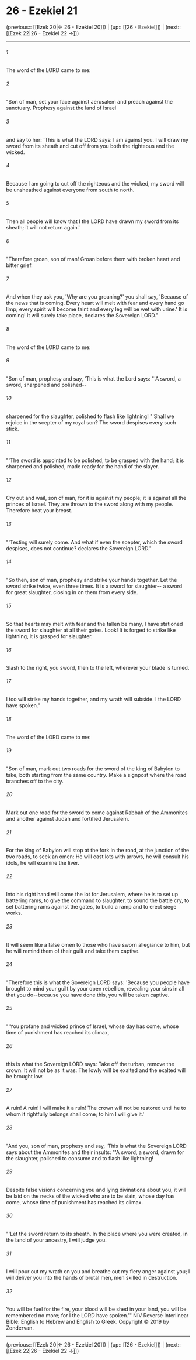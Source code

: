 # 26 - Ezekiel 21

(previous:: [[Ezek 20|← 26 - Ezekiel 20]]) | (up:: [[26 - Ezekiel]]) | (next:: [[Ezek 22|26 - Ezekiel 22 →]])

***


###### 1 
The word of the LORD came to me: 

###### 2 
"Son of man, set your face against Jerusalem and preach against the sanctuary. Prophesy against the land of Israel 

###### 3 
and say to her: 'This is what the LORD says: I am against you. I will draw my sword from its sheath and cut off from you both the righteous and the wicked. 

###### 4 
Because I am going to cut off the righteous and the wicked, my sword will be unsheathed against everyone from south to north. 

###### 5 
Then all people will know that I the LORD have drawn my sword from its sheath; it will not return again.' 

###### 6 
"Therefore groan, son of man! Groan before them with broken heart and bitter grief. 

###### 7 
And when they ask you, 'Why are you groaning?' you shall say, 'Because of the news that is coming. Every heart will melt with fear and every hand go limp; every spirit will become faint and every leg will be wet with urine.' It is coming! It will surely take place, declares the Sovereign LORD." 

###### 8 
The word of the LORD came to me: 

###### 9 
"Son of man, prophesy and say, 'This is what the Lord says: "'A sword, a sword, sharpened and polished-- 

###### 10 
sharpened for the slaughter, polished to flash like lightning! "'Shall we rejoice in the scepter of my royal son? The sword despises every such stick. 

###### 11 
"'The sword is appointed to be polished, to be grasped with the hand; it is sharpened and polished, made ready for the hand of the slayer. 

###### 12 
Cry out and wail, son of man, for it is against my people; it is against all the princes of Israel. They are thrown to the sword along with my people. Therefore beat your breast. 

###### 13 
"'Testing will surely come. And what if even the scepter, which the sword despises, does not continue? declares the Sovereign LORD.' 

###### 14 
"So then, son of man, prophesy and strike your hands together. Let the sword strike twice, even three times. It is a sword for slaughter-- a sword for great slaughter, closing in on them from every side. 

###### 15 
So that hearts may melt with fear and the fallen be many, I have stationed the sword for slaughter at all their gates. Look! It is forged to strike like lightning, it is grasped for slaughter. 

###### 16 
Slash to the right, you sword, then to the left, wherever your blade is turned. 

###### 17 
I too will strike my hands together, and my wrath will subside. I the LORD have spoken." 

###### 18 
The word of the LORD came to me: 

###### 19 
"Son of man, mark out two roads for the sword of the king of Babylon to take, both starting from the same country. Make a signpost where the road branches off to the city. 

###### 20 
Mark out one road for the sword to come against Rabbah of the Ammonites and another against Judah and fortified Jerusalem. 

###### 21 
For the king of Babylon will stop at the fork in the road, at the junction of the two roads, to seek an omen: He will cast lots with arrows, he will consult his idols, he will examine the liver. 

###### 22 
Into his right hand will come the lot for Jerusalem, where he is to set up battering rams, to give the command to slaughter, to sound the battle cry, to set battering rams against the gates, to build a ramp and to erect siege works. 

###### 23 
It will seem like a false omen to those who have sworn allegiance to him, but he will remind them of their guilt and take them captive. 

###### 24 
"Therefore this is what the Sovereign LORD says: 'Because you people have brought to mind your guilt by your open rebellion, revealing your sins in all that you do--because you have done this, you will be taken captive. 

###### 25 
"'You profane and wicked prince of Israel, whose day has come, whose time of punishment has reached its climax, 

###### 26 
this is what the Sovereign LORD says: Take off the turban, remove the crown. It will not be as it was: The lowly will be exalted and the exalted will be brought low. 

###### 27 
A ruin! A ruin! I will make it a ruin! The crown will not be restored until he to whom it rightfully belongs shall come; to him I will give it.' 

###### 28 
"And you, son of man, prophesy and say, 'This is what the Sovereign LORD says about the Ammonites and their insults: "'A sword, a sword, drawn for the slaughter, polished to consume and to flash like lightning! 

###### 29 
Despite false visions concerning you and lying divinations about you, it will be laid on the necks of the wicked who are to be slain, whose day has come, whose time of punishment has reached its climax. 

###### 30 
"'Let the sword return to its sheath. In the place where you were created, in the land of your ancestry, I will judge you. 

###### 31 
I will pour out my wrath on you and breathe out my fiery anger against you; I will deliver you into the hands of brutal men, men skilled in destruction. 

###### 32 
You will be fuel for the fire, your blood will be shed in your land, you will be remembered no more; for I the LORD have spoken.'" NIV Reverse Interlinear Bible: English to Hebrew and English to Greek. Copyright © 2019 by Zondervan.

***

(previous:: [[Ezek 20|← 26 - Ezekiel 20]]) | (up:: [[26 - Ezekiel]]) | (next:: [[Ezek 22|26 - Ezekiel 22 →]])
